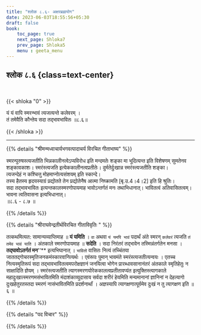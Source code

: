 ```yaml
---
title: "श्लोक ८.६- अक्षरब्रह्मयोग"
date: 2023-06-03T18:55:56+05:30
draft: false
book:
    toc_page: true
    next_page: Shloka7
    prev_page: Shloka5
    menu : geeta_menu
---
```




## श्लोक ८.६ {class=text-center}

<br/>

{{< shloka  "0"  >}}

यं यं वापि स्मरन्भावं त्यजत्यन्ते कलेवरम् ।  
तं तमेवैति कौन्तेय सदा तद्भावभावितः ॥८.६॥

{{< /shloka >}}

---


{{% details "श्रीमन्मध्वाचार्यभगवत्पादाचर्य विरचित  गीताभाष्य" %}}

स्मरन्पुरुषस्त्यजतीति भिन्नकालीनत्वेऽप्यविरोध इति 
मन्दमतेः शङ्का मा भूदित्यन्त इति विशेषणम् सुमतेनव 
शङ्कावकाशः। स्मरंस्त्यजति इत्येककालीनत्वप्रतीतेः। 
दुर्मतेर्दुःखान्न स्मरंस्त्यजतीति शङ्का।  
त्यजन्देहं न कश्चित्तु मोहमाप्नोत्यसंशयम् इति 
स्कान्दे।   
तस्य हैतस्य हृदयस्याग्रं प्रद्योतते तेन 
प्रद्योतेनैष आत्मा निष्क्रामति [बृ.उ.4।4।2] इति हि श्रुतिः।  
सदा तद्भावभावितः इत्यन्तकालस्मरणोपायमाह 
भावोऽन्तर्गतं मनः तथाभिधानात्। भावितत्वं 
अतिवासितत्वम्। भावना त्वतिवासना इत्यभिधानात्।   
॥८.६ - ८.७ ॥

{{% /details %}}



{{% details "श्रीराघवेन्द्रतीर्थविरचित गीताविवृतिः " %}}

तत्कथमित्यत: सामान्यव्याप्तिमाह ॥ **यं यमिति** । 
`वा` अथवा `यं यमपि भावं` पदार्थं अंते स्मरन्‌ 
`कलेवरं` त्यजति `तं तमेव भावं याति` । 
अंतकाले स्मरणोपायमाह ॥ **सदेति** । 
सदा निरंतरं तद्भावेन तस्मिन्नंतर्गतेन 
मनसा । **तद्घावोऽतर्गतं मन**''** इत्यभिघानात्‌ । 
`भावितो` वासितः नित्यं
तच्चिंतया जाततद्गोचरस्मृतिजनकमंस्कारवानित्यर्थः । 
एवंरूपः पुमान्‌ भावमंते स्मरंस्त्यजतीत्यन्वयः । 
एतच्च नित्यस्मृतिरूपं सदा
तद्भावभावितत्वमपरोक्षज्ञानं जनयित्वा भोगेन 
प्रारब्धावसानानंतरं अंतकाले 
स्मृतिहेतुः न साक्षादिति ज्ञेयम्‌ । 
स्मरंस्त्यजतीति 
त्यागस्मरणयोरेककालत्वप्रतीतावप्यंत 
इत्युक्तिस्त्यागकाले 
महादुःखात्स्मरणमसंभावितमिति मंदाशंकाव्युदासाय 
सर्वदा शरीरं हेयमिति मन्यमानानां
ज्ञानिनां न देहत्यागो दुःखहेतुरतस्तदा स्मरणं
नासंभावितमिति प्रदर्शनार्थां । अज्ञस्यापि 
त्यागक्षणात्पूर्वमेव दुःखं न
तु त्यागक्षण इति ॥ ६ ॥

{{% /details %}}



{{% details "पद विचार" %}}


{{% /details %}}
